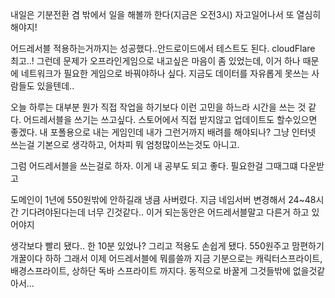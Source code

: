 내일은 기분전환 겸 밖에서 일을 해볼까 한다(지금은 오전3시)
자고일어나서 또 열심히 해야지!

어드레서블 적용하는거까지는 성공했다..안드로이드에서 테스트도 된다. cloudFlare 최고..!
그런데 문제가 오프라인게임으로 내고싶은 마음이 좀 있었는데, 이거 하나 때문에 네트워크가 필요한 게임으로 바꿔야하나 싶다. 지금도 데이터를 자유롭게 못쓰는 사람들도 있을텐데..

오늘 하루는 대부분 뭔가 직접 작업을 하기보다 이런 고민을 하느라 시간을 쓰는 것 같다. 어드레서블을 쓰기는 쓰고싶다. 스토어에서 직접 받지않고 업데이트도 할수있으면 좋겠다. 내 포폴용으로 내는 게임인데 내가 그런거까지 배려를 해야되나? 그냥 인터넷 쓰는걸 기본으로 생각하고, 어차피 뭐 엄청많이쓰는것도 아니고. 

그럼 어드레서블을 쓰는걸로 하자. 이게 내 공부도 되고 좋다. 필요한걸 그때그떄 다운받고

도메인이 1년에 550원밖에 안하길래 냉큼 사버렸다. 지금 네임서버 변경해서 24~48시간 기다려야된다는데 너무 긴것같다.. 이거 되는동안은 어드레서블말고 다른거 하고 있어야지

생각보다 빨리 됐다.. 한 10분 있었나? 그리고 적용도 손쉽게 됐다. 550원주고 맘편하기 개꿀이다 하하 그래서 이제 어드레서블에 뭐를쓸까 지금 기분으로는 캐릭터스프라이트, 배경스프라이트, 상하단 독바 스프라이트 까지다. 동적으로 바꿀게 그것들밖에 없을것같아서...